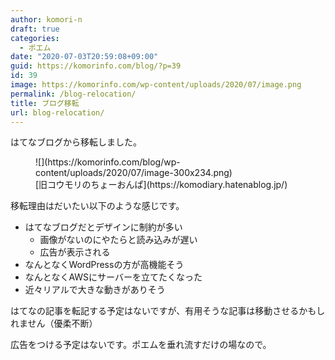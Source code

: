 ```yaml
---
author: komori-n
draft: true
categories:
  - ポエム
date: "2020-07-03T20:59:08+09:00"
guid: https://komorinfo.com/blog/?p=39
id: 39
image: https://komorinfo.com/wp-content/uploads/2020/07/image.png
permalink: /blog-relocation/
title: ブログ移転
url: blog-relocation/
---
```


はてなブログから移転しました。

<figure class="wp-block-image size-medium is-resized">![](https://komorinfo.com/blog/wp-content/uploads/2020/07/image-300x234.png)<figcaption>[旧コウモリのちょーおんぱ](https://komodiary.hatenablog.jp/)</figcaption></figure>移転理由はだいたい以下のような感じです。

- はてなブログだとデザインに制約が多い
  - 画像がないのにやたらと読み込みが遅い
  - 広告が表示される
- なんとなくWordPressの方が高機能そう
- なんとなくAWSにサーバーを立てたくなった
- 近々リアルで大きな動きがありそう

はてなの記事を転記する予定はないですが、有用そうな記事は移動させるかもしれません（優柔不断）

広告をつける予定はないです。ポエムを垂れ流すだけの場なので。

